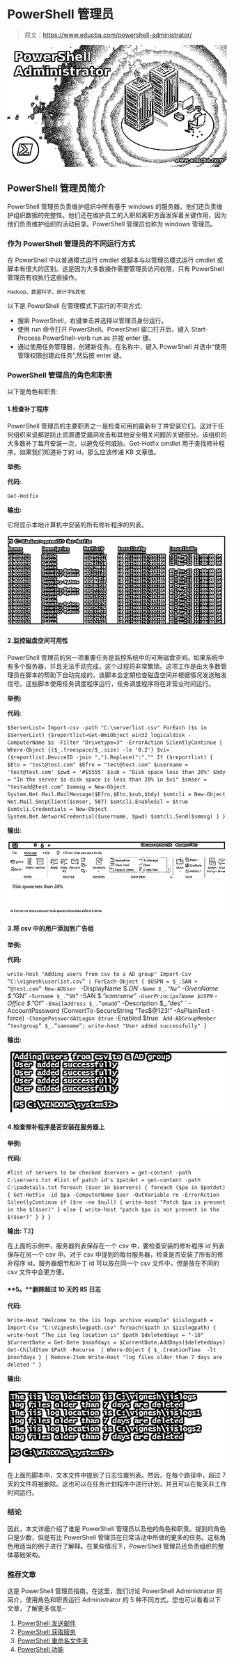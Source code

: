 # PowerShell 管理员

> 原文：<https://www.educba.com/powershell-administrator/>

![PowerShell Administrator](img/9f0bcc31342d17c6492dee95d98a071a.png)



## PowerShell 管理员简介

PowerShell 管理员负责维护组织中所有基于 windows 的服务器。他们还负责维护组织数据的完整性。他们还在维护员工的入职和离职方面发挥着关键作用，因为他们负责维护组织的活动目录。PowerShell 管理员也称为 windows 管理员。

### 作为 PowerShell 管理员的不同运行方式

在 PowerShell 中以普通模式运行 cmdlet 或脚本与以管理员模式运行 cmdlet 或脚本有很大的区别。这是因为大多数操作需要管理员访问权限，只有 PowerShell 管理员有权执行这些操作。

<small>Hadoop、数据科学、统计学&其他</small>

以下是 PowerShell 在管理模式下运行的不同方式:

*   搜索 PowerShell，右键单击并选择以管理员身份运行。
*   使用 run 命令打开 PowerShell。PowerShell 窗口打开后，键入 Start-Process PowerShell-verb run as 并按 enter 键。
*   通过使用任务管理器，创建新任务。在名称中，键入 PowerShell 并选中“使用管理权限创建此任务”,然后按 enter 键。

### PowerShell 管理员的角色和职责

以下是角色和职责:

#### 1.检查补丁程序

PowerShell 管理员的主要职责之一是检查可用的最新补丁并安装它们。这对于任何组织来说都是防止资源遭受漏洞攻击和其他安全相关问题的关键部分。该组织的大多数补丁每月安装一次，以避免任何威胁。Get-Hotfix cmdlet 用于查找修补程序。如果我们知道补丁的 id，那么应该传递 KB 文章值。

**举例:**

**代码:**

`Get-Hotfix`

**输出:**

它将显示本地计算机中安装的所有修补程序的列表。

![PowerShell Administrator 1](img/e4daae17b0c1d5d22a558b8e18d647e4.png)



#### 2.监控磁盘空间可用性

PowerShell 管理员的另一项重要任务是监控系统中的可用磁盘空间。如果系统中有多个服务器，并且无法手动完成，这个过程将非常繁琐。这项工作是由大多数管理员在脚本的帮助下自动完成的，该脚本会定期检查磁盘空间并根据情况发送触发信号。这些脚本使用任务调度程序运行，任务调度程序将在非营业时间运行。

**举例:**

**代码:**

`$ServerList= Import-csv -path "C:\serverlist.csv"
ForEach ($s in $ServerList)
{$reportlist=Get-WmiObject win32_logicaldisk -ComputerName $s -Filter "Drivetype=3" -ErrorAction SilentlyContinue | Where-Object {($_.freespace/$_.size) -le '0.2'}
$vi=($reportlist.DeviceID -join ",").Replace(":",""
If ($reportlist)
{
$Eto = "test@test.com"
$Efro = "test@test.com"
$username = 'test@test.com'
$pwd = '#$5555'
$sub = "Disk space less than 20%"
$bdy = "In the server $s disk space is less than 20% in $vi"
$smser = "testadd@test.com"
$smmsg = New-Object System.Net.Mail.MailMessage($Efro,$Eto,$sub,$bdy)
$smtcli = New-Object Net.Mail.SmtpClient($smser, 587)
$smtcli.EnableSsl = $true
$smtcli.Credentials = New-Object System.Net.NetworkCredential($username, $pwd)
$smtcli.Send($smmsg)
}
}`

**输出:**

![PowerShell Administrator 2](img/0db2c6b3377668ba5b76710f03cf0cae.png)



#### 3.将 csv 中的用户添加到广告组

**举例:**

**代码:**

`write-host "Adding users from csv to a AD group"
Import-Csv “C:\vignesh\userlist.csv” | ForEach-Object {
$USPN = $_.SAN + “@test.com”
New-ADUser `
-DisplayName $_.DN `
-Name $_.”Na” `
-GivenName $_.”GN” `
-Surname $_.”SN” `
-SAN $_.”samname” `
-UserPrincipalName $USPN `
-Office $_.”Of” `
-EmailAddress $_.”emadd” `
-Description $_.”des” `
-AccountPassword (ConvertTo-SecureString “Tes$@123!” -AsPlainText -force) `
-ChangePasswordAtLogon $true `
-Enabled $true `
Add-ADGroupMember “testgroup” $_.”samname”;
write-host "User added successfully"
}`

**输出:**

![Adding users from csv to an AD Group](img/3135f43ddebe3b3206f5dabd9b3775bf.png)



#### 4.检查修补程序是否安装在服务器上

**举例:**

**代码:**

`#list of servers to be checked
$servers = get-content -path  C:\servers.txt
#list of patch id's
$patdet = get-content -path  C:\padetails.txt
foreach ($ser in $servers)
{
foreach ($pa in $patdet)
{
Get-HotFix -id $pa -ComputerName $ser -OutVariable re -ErrorAction SilentlyContinue
if ($re -ne $null) {
write-host "Patch $pa is present in the $($ser)"
}
else {
write-host "patch $pa is not present in the $($ser)"
}
}
}`

**输出:** T3】



在上面的示例中，服务器列表保存在一个 csv 中，要检查安装的修补程序 id 列表保存在另一个 csv 中。对于 csv 中提到的每台服务器，检查是否安装了所有的修补程序 id。服务器细节和补丁 id 可以放在同一个 csv 文件中，但是放在不同的 csv 文件中会更方便。

#### **5。**删除超过 10 天的 IIS 日志

**代码:**

`Write-Host "Welcome to the iis logs archive example"
$iislogpath = Import-Csv "C:\Vignesh\logpath.csv"
foreach($path in $iislogpath)
{
write-host "The iis log location is" $path
$deleteddays = "-10"
$CurrentDate = Get-Date
$noofdays = $CurrentDate.AddDays($deleteddays)
Get-ChildItem $Path -Recurse  | Where-Object { $_.CreationTime  -lt $noofdays } | Remove-Item
Write-Host "log files older than 7 days are deleted "
}`

**输出:**

![Deleting IIS logs older than 10 days](img/b89f9da2922eb72f15318ce43b46fcbb.png)



在上面的脚本中，文本文件中提到了日志位置列表。然后，在每个路径中，超过 7 天的文件将被删除。这也可以在任务计划程序中进行计划，并且可以在每天非工作时间运行。

### 结论

因此，本文详细介绍了谁是 PowerShell 管理员以及他的角色和职责。提到的角色只是少数，但是有比 PowerShell 管理员在日常活动中所做的更多的任务。这些角色用适当的例子进行了解释。在某些情况下，PowerShell 管理员还负责组织的整体基础架构。

### 推荐文章

这是 PowerShell 管理员指南。在这里，我们讨论 PowerShell Administrator 的简介，使用角色和职责运行 Administrator 的 5 种不同方式。您也可以看看以下文章，了解更多信息–

1.  [PowerShell 发送邮件](https://www.educba.com/powershell-send-mail/)
2.  [PowerShell 获取服务](https://www.educba.com/powershell-get-service/)
3.  [PowerShell 重命名文件夹](https://www.educba.com/powershell-rename-folder/)
4.  [PowerShell 功能](https://www.educba.com/powershell-functions/)





